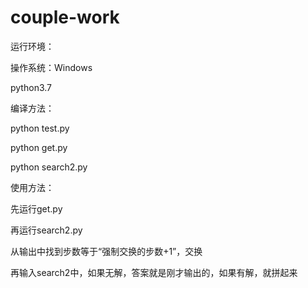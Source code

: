 # couple-work
运行环境：

操作系统：Windows

python3.7

编译方法：

python test.py

python get.py

python search2.py

使用方法：

先运行get.py

再运行search2.py

从输出中找到步数等于“强制交换的步数+1”，交换

再输入search2中，如果无解，答案就是刚才输出的，如果有解，就拼起来
